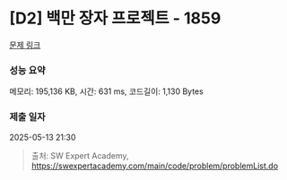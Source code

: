 # [D2] 백만 장자 프로젝트 - 1859 

[문제 링크](https://swexpertacademy.com/main/code/problem/problemDetail.do?contestProbId=AV5LrsUaDxcDFAXc) 

### 성능 요약

메모리: 195,136 KB, 시간: 631 ms, 코드길이: 1,130 Bytes

### 제출 일자

2025-05-13 21:30



> 출처: SW Expert Academy, https://swexpertacademy.com/main/code/problem/problemList.do